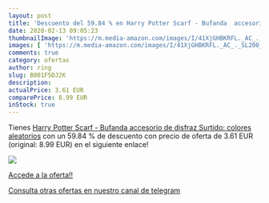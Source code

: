 ```yaml
---
layout: post
title: 'Descuento del 59.84 % en Harry Potter Scarf - Bufanda  accesorio '
date: 2020-02-13 09:05:23
thumbnailImage: 'https://m.media-amazon.com/images/I/41XjGHBKRFL._AC_._SL200_.jpg'
images: [ 'https://m.media-amazon.com/images/I/41XjGHBKRFL._AC_._SL200_.jpg' ]
comments: true
category: ofertas
author: ring
slug: B001F5DJ2K
description:
actualPrice: 3.61 EUR
comparePrice: 8.99 EUR
inStock: true
---
```


Tienes [Harry Potter Scarf - Bufanda  accesorio de disfraz  Surtido: colores aleatorios](https://www.amazon.com/dp/B001F5DJ2K/?tag=redken08-20) con un 59.84 % de descuento con precio de oferta de 3.61 EUR (original: 8.99 EUR) en el siguiente enlace!

[![](https://m.media-amazon.com/images/I/41XjGHBKRFL._AC_._SL200_.jpg)](https://www.amazon.com/dp/B001F5DJ2K/?tag=redken08-20)

[Accede a la oferta!!](https://www.amazon.com/dp/B001F5DJ2K/?tag=redken08-20)

[Consulta otras ofertas en nuestro canal de telegram](https://t.me/s/ofertas25)
